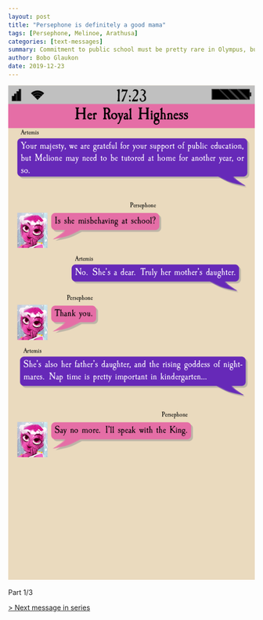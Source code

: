 ```yaml
---
layout: post
title: "Persephone is definitely a good mama"
tags: [Persephone, Melinoe, Arathusa]
categories: [text-messages]
summary: Commitment to public school must be pretty rare in Olympus, but naps are important, too!
author: Bobo Glaukon
date: 2019-12-23
---
```


![Nightmares at naptime.](/assets/img/nightmares.png)

Part 1/3

[> Next message in series](2019-12-24-Cerberos_is_a_good_doggo.md)
